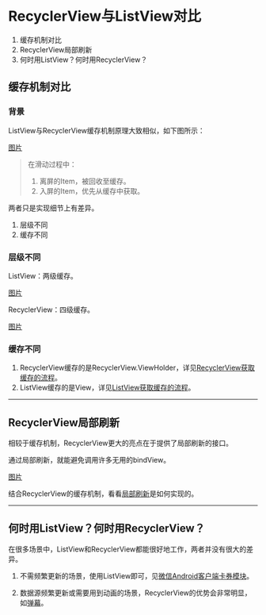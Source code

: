 # RecyclerView与ListView对比
1. 缓存机制对比
2. RecyclerView局部刷新
3. 何时用ListView？何时用RecyclerView？
## 缓存机制对比

### 背景
ListView与RecyclerView缓存机制原理大致相似，如下图所示：

[图片]()

>在滑动过程中：
>1. 离屏的Item，被回收至缓存。
>2. 入屏的Item，优先从缓存中获取。

两者只是实现细节上有差异。

1. 层级不同
2. 缓存不同

### 层级不同
ListView：两级缓存。

[图片]()

RecyclerView：四级缓存。

[图片]()

### 缓存不同
1. RecyclerView缓存的是RecyclerView.ViewHolder，详见[RecyclerView获取缓存的流程](doc/RecyclerView获取缓存的流程.md)。
2. ListView缓存的是View，详见[ListView获取缓存的流程](doc/ListView获取缓存的流程.md)。

***
## RecyclerView局部刷新
相较于缓存机制，RecyclerView更大的亮点在于提供了局部刷新的接口。

通过局部刷新，就能避免调用许多无用的bindView。

[图片]()

结合RecyclerView的缓存机制，看看[局部刷新](doc/RecyclerView局部刷新实现原理.md)是如何实现的。

***
## 何时用ListView？何时用RecyclerView？
在很多场景中，ListView和RecyclerView都能很好地工作，两者并没有很大的差异。

1. 不需频繁更新的场景，使用ListView即可，见[微信Android客户端卡券模块](doc/微信Android客户端卡券模块.md)。

2. 数据源频繁更新或需要用到动画的场景，RecyclerView的优势会非常明显，如[弹幕](http://www.jianshu.com/p/2232a63442d6)。
